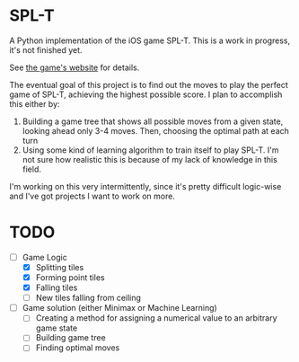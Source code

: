 # SPL-T
A Python implementation of the iOS game SPL-T. This is a work in progress, it's not finished yet.

See [the game's website](http://simogo.com/work/spl-t/) for details. 

The eventual goal of this project is to find out the moves to play the perfect game of SPL-T, achieving the highest possible score. I plan to accomplish this either by:

1. Building a game tree that shows all possible moves from a given state, looking ahead only 3-4 moves. Then, choosing the optimal path at each turn
2. Using some kind of learning algorithm to train itself to play SPL-T. I'm not sure how realistic this is because of my lack of knowledge in this field. 

I'm working on this very intermittently, since it's pretty difficult logic-wise and I've got projects I want to work on more.

# TODO

- [ ] Game Logic
    - [x] Splitting tiles
    - [x] Forming point tiles
    - [x] Falling tiles
    - [ ] New tiles falling from ceiling
- [ ] Game solution (either Minimax or Machine Learning)
    - [ ] Creating a method for assigning a numerical value to an arbitrary game state
    - [ ] Building game tree
    - [ ] Finding optimal moves
